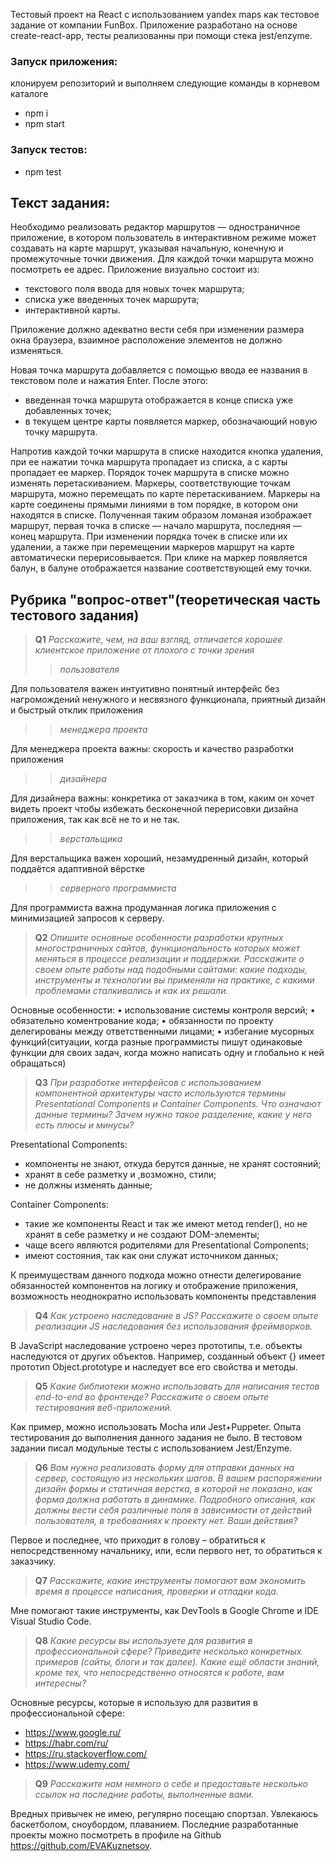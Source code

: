 Тестовый проект на React с использованием yandex maps как тестовое задание от компании FunBox.
Приложение разработано на основе create-react-app, тесты реализованны при помощи стека jest/enzyme.

### Запуск приложения:
клонируем репозиторий и выполняем следующие команды в корневом каталоге
* npm i
* npm start
### Запуск тестов:
* npm test

## Текст задания:

Необходимо реализовать редактор маршрутов — одностраничное приложение, в котором пользователь в интерактивном режиме может создавать на карте маршрут, указывая начальную, конечную и промежуточные точки движения. Для каждой точки маршрута можно посмотреть ее адрес. 
Приложение визуально состоит из:
+ текстового поля ввода для новых точек маршрута; 
+ списка уже введенных точек маршрута; 
+ интерактивной карты. 

 Приложение должно адекватно вести себя при изменении размера окна браузера, взаимное расположение элементов не должно изменяться.

 Новая точка маршрута добавляется с помощью ввода ее названия в текстовом поле и нажатия Enter. 
 После этого: 
+ введенная точка маршрута отображается в конце списка уже добавленных точек; 
+ в текущем центре карты появляется маркер, обозначающий новую точку маршрута. 

 Напротив каждой точки маршрута в списке находится кнопка удаления, при ее нажатии точка маршрута пропадает из списка, а с карты пропадает ее маркер. Порядок точек маршрута в списке можно изменять перетаскиванием. Маркеры, соответствующие точкам маршрута, можно перемещать по карте перетаскиванием. Маркеры на карте соединены прямыми линиями в том порядке, в котором они находятся в списке. Полученная таким образом ломаная изображает маршрут, первая точка в списке — начало маршрута, последняя — конец маршрута. При изменении порядка точек в списке или их удалении, а также при перемещении маркеров маршрут на карте автоматически перерисовывается. При клике на маркер появляется балун, в балуне отображается название соответствующей ему точки.
 
 
 
 ## Рубрика "вопрос-ответ"(теоретическая часть тестового задания)
> **Q1**  *Расскажите, чем, на ваш взгляд, отличается хорошее клиентское приложение от плохого с точки зрения*
>> *пользователя*

Для пользователя важен интуитивно понятный интерфейс без нагромождений ненужного и несвязного функционала, приятный дизайн и быстрый отклик приложения
>> *менеджера проекта*

Для менеджера проекта важны: скорость и качество разработки приложения
>> *дизайнера*

Для дизайнера важны: конкретика от заказчика в том, каким он хочет видеть проект чтобы избежать бесконечной перерисовки дизайна приложения, так как всё не то и не так.
>> *верстальщика*

Для верстальщика важен хороший, незамудренный дизайн, который поддаётся адаптивной вёрстке
>> *серверного программиста*

Для программиста важна продуманная логика приложения  с минимизацией запросов к серверу.

>**Q2** *Опишите основные особенности разработки крупных многостраничных сайтов, функциональность которых может меняться в процессе реализации и поддержки. Расскажите о своем опыте работы над подобными сайтами: какие подходы, инструменты и технологии вы применяли на практике, с какими проблемами сталкивались и как их решали.*

Основные особенности:
•	использование системы контроля версий;
•	обязательно коментрование кода;
•	обязанности по проекту делегированы между ответственными лицами;
•	избегание мусорных функций(ситуации, когда разные программисты пишут одинаковые функции для своих задач, когда можно написать одну и глобально к ней обращаться)

>**Q3** *При разработке интерфейсов с использованием компонентной архитектуры часто используются термины Presentational Сomponents и Сontainer Сomponents. Что означают данные термины? Зачем нужно такое разделение, какие у него есть плюсы и минусы?*

Presentational Сomponents:
* компоненты не знают, откуда берутся данные, не хранят состояний;
* хранят в себе разметку и ,возможно, стили;
* не должны изменять данные;

Сontainer Сomponents:
* такие же компоненты React и так же имеют метод render(), но не хранят в себе разметку и не создают DOM-элементы;
* чаще всего являются родителями для Presentational Сomponents;
* имеют состояния, так как они служат источником данных;

К преимуществам данного подхода можно отнести делегирование обязанностей компонентов на логику и отображение приложения, возможность неоднократно использовать компоненты представления

> **Q4** *Как устроено наследование в JS? Расскажите о своем опыте реализации JS наследования без использования фреймворков.*

В JavaScript наследование устроено через прототипы, т.е. объекты наследуются от других объектов.  Например, созданный объект {} имеет прототип Object.prototype и наследует все его свойства и методы.

> **Q5** *Какие библиотеки можно использовать для написания тестов end-to-end во фронтенде? Расскажите о своем опыте тестирования веб-приложений.*

Как пример, можно использовать Mocha или Jest+Puppeter.
Опыта тестирования до выполнения данного задания не было. В тестовом задании писал модульные тесты с использованием Jest/Enzyme.

> **Q6** *Вам нужно реализовать форму для отправки данных на сервер, состоящую из нескольких шагов. В вашем распоряжении дизайн формы и статичная верстка, в которой не показано, как форма должна работать в динамике. Подробного описания, как должны вести себя различные поля в зависимости от действий пользователя, в требованиях к проекту нет. Ваши действия?*

Первое и последнее, что приходит в голову – обратиться к непосредственному начальнику, или, если первого нет, то обратиться к заказчику.

> **Q7** *Расскажите, какие инструменты помогают вам экономить время в процессе написания, проверки и отладки кода.*

Мне помогают такие инструменты, как DevTools в Google Chrome и IDE Visual Studio Code.

> **Q8** *Какие ресурсы вы используете для развития в профессиональной сфере? Приведите несколько конкретных примеров (сайты, блоги и так далее). Какие ещё области знаний, кроме тех, что непосредственно относятся к работе, вам интересны?*

Основные ресурсы, которые я использую для развития в профессиональной сфере: 
* https://www.google.ru/
* https://habr.com/ru/
* https://ru.stackoverflow.com/
* https://www.udemy.com/

> **Q9** *Расскажите нам немного о себе и предоставьте несколько ссылок на последние работы, выполненные вами.*

Вредных привычек не имею, регулярно посещаю спортзал. Увлекаюсь баскетболом, сноубордом, плаванием.
Последние разработанные проекты можно посмотреть в профиле на Github https://github.com/EVAKuznetsov.

